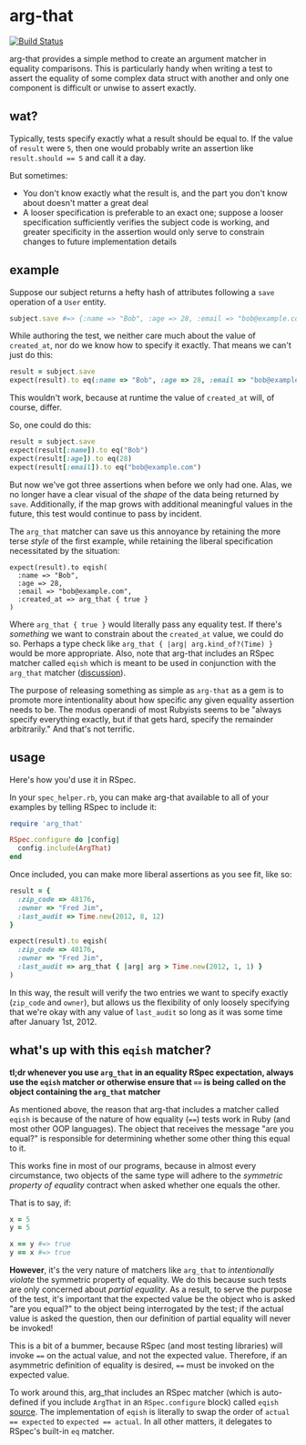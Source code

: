 # arg-that

[![Build Status](https://travis-ci.org/testdouble/arg-that.png?branch=main)](https://travis-ci.org/testdouble/arg-that)

arg-that provides a simple method to create an argument matcher in equality comparisons. This is particularly handy when writing a test to assert the equality of some complex data struct with another and only one component is difficult or unwise to assert exactly.

## wat?

Typically, tests specify exactly what a result should be equal to. If the value of `result` were `5`, then one would probably write an assertion like `result.should == 5` and call it a day.

But sometimes:

* You don't know exactly what the result is, and the part you don't know about doesn't matter a great deal
* A looser specification is preferable to an exact one; suppose a looser specification sufficiently verifies the subject code is working, and greater specificity in the assertion would only serve to constrain changes to future implementation details

## example

Suppose our subject returns a hefty hash of attributes following a `save` operation of a `User` entity.

``` ruby
subject.save #=> {:name => "Bob", :age => 28, :email => "bob@example.com" :created_at => 2013-07-18 21:40:58 -0400}
```

While authoring the test, we neither care much about the value of `created_at`, nor do we know how to specify it exactly. That means we can't just do this:

``` ruby
result = subject.save
expect(result).to eq(:name => "Bob", :age => 28, :email => "bob@example.com" :created_at => Time.new(2013,7,18,21,40,58,"-04:00"))
```

This wouldn't work, because at runtime the value of `created_at` will, of course, differ.

So, one could do this:

``` ruby
result = subject.save
expect(result[:name]).to eq("Bob")
expect(result[:age]).to eq(28)
expect(result[:email]).to eq("bob@example.com")
```

But now we've got three assertions when before we only had one. Alas, we no longer have a clear visual of the *shape* of the data being returned by `save`. Additionally, if the map grows with additional meaningful values in the future, this test would continue to pass by incident.

The `arg_that` matcher can save us this annoyance by retaining the more terse *style* of the first example, while retaining the liberal specification necessitated by the situation:

```
expect(result).to eqish(
  :name => "Bob",
  :age => 28,
  :email => "bob@example.com",
  :created_at => arg_that { true }
)
```

Where `arg_that { true }` would literally pass any equality test. If there's *something* we want to constrain about the `created_at` value, we could do so. Perhaps a type check like `arg_that { |arg| arg.kind_of?(Time) }` would be more appropriate. Also, note that arg-that includes an RSpec matcher called `eqish` which is meant to be used in conjunction with the `arg_that` matcher ([discussion](https://github.com/testdouble/arg-that#whats-up-with-this-eqish-matcher)).

The purpose of releasing something as simple as `arg-that` as a gem is to promote more intentionality about how specific any given equality assertion needs to be. The modus operandi of most Rubyists seems to be "always specify everything exactly, but if that gets hard, specify the remainder arbitrarily." And that's not terrific.

## usage

Here's how you'd use it in RSpec.

In your `spec_helper.rb`, you can make arg-that available to all of your examples by telling RSpec to include it:

``` ruby
require 'arg_that'

RSpec.configure do |config|
  config.include(ArgThat)
end
```

Once included, you can make more liberal assertions as you see fit, like so:

``` ruby
result = {
  :zip_code => 48176,
  :owner => "Fred Jim",
  :last_audit => Time.new(2012, 8, 12)
}

expect(result).to eqish(
  :zip_code => 48176,
  :owner => "Fred Jim",
  :last_audit => arg_that { |arg| arg > Time.new(2012, 1, 1) }
)
```

In this way, the result will verify the two entries we want to specify exactly (`zip_code` and `owner`), but allows us the flexibility of only loosely specifying that we're okay with any value of `last_audit` so long as it was some time after January 1st, 2012.

## what's up with this `eqish` matcher?

**tl;dr whenever you use `arg_that` in an equality RSpec expectation, always use the `eqish` matcher or otherwise ensure that `==` is being called on the object containing the `arg_that` matcher**

As mentioned above, the reason that arg-that includes a matcher called `eqish` is because of the nature of how equality (`==`) tests work in Ruby (and most other OOP languages). The object that receives the message "are you equal?" is responsible for determining whether some other thing this equal to it.

This works fine in most of our programs, because in almost every circumstance, two objects of the same type will adhere to the *symmetric property of equality* contract when asked whether one equals the other.

That is to say, if:

``` ruby
x = 5
y = 5

x == y #=> true
y == x #=> true
```

**However**, it's the very nature of matchers like `arg_that` to *intentionally violate* the symmetric property of equality. We do this because such tests are only concerned about *partial equality*. As a result, to serve the purpose of the test, it's important that the expected value be the object who is asked "are you equal?" to the object being interrogated by the test; if the actual value is asked the question, then our definition of partial equality will never be invoked!

This is a bit of a bummer, because RSpec (and most testing libraries) will invoke `==` on the actual value, and not the expected value. Therefore, if an asymmetric definition of equality is desired, `==` must be invoked on the expected value.

To work around this, arg_that includes an RSpec matcher (which is auto-defined if you include `ArgThat` in an `RSpec.configure` block) called `eqish` [source](https://github.com/testdouble/arg-that/blob/main/lib/arg_that/eqish.rb). The implementation of `eqish` is literally to swap the order of `actual == expected` to `expected == actual`. In all other matters, it delegates to RSpec's built-in `eq` matcher.

